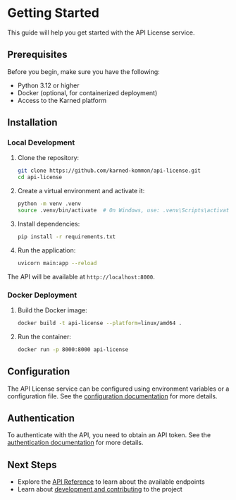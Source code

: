 # Getting Started

This guide will help you get started with the API License service.

## Prerequisites

Before you begin, make sure you have the following:

- Python 3.12 or higher
- Docker (optional, for containerized deployment)
- Access to the Karned platform

## Installation

### Local Development

1. Clone the repository:
   ```bash
   git clone https://github.com/karned-kommon/api-license.git
   cd api-license
   ```

2. Create a virtual environment and activate it:
   ```bash
   python -m venv .venv
   source .venv/bin/activate  # On Windows, use: .venv\Scripts\activate
   ```

3. Install dependencies:
   ```bash
   pip install -r requirements.txt
   ```

4. Run the application:
   ```bash
   uvicorn main:app --reload
   ```

The API will be available at `http://localhost:8000`.

### Docker Deployment

1. Build the Docker image:
   ```bash
   docker build -t api-license --platform=linux/amd64 .
   ```

2. Run the container:
   ```bash
   docker run -p 8000:8000 api-license
   ```

## Configuration

The API License service can be configured using environment variables or a configuration file. See the [configuration documentation](development/setup.md#configuration) for more details.

## Authentication

To authenticate with the API, you need to obtain an API token. See the [authentication documentation](api/overview.md#authentication) for more details.

## Next Steps

- Explore the [API Reference](api/overview.md) to learn about the available endpoints
- Learn about [development and contributing](development/contributing.md) to the project
